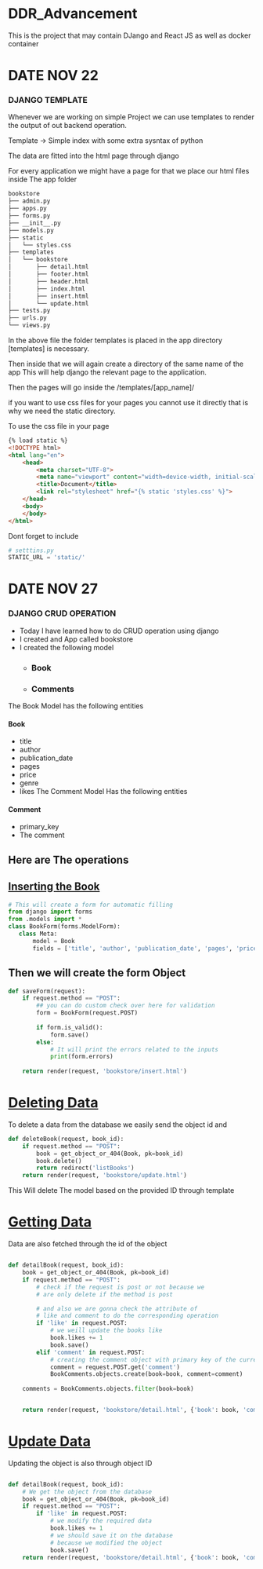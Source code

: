 # DDR_Advancement
This is the project that may contain DJango and React JS as well as docker container


# DATE NOV 22

### DJANGO TEMPLATE 
Whenever we are working on simple Project we can use templates to render the output of out backend operation.

Template -> Simple index with some extra sysntax of python 

The data are fitted into the html page through django 

For every application we might have a page for that we place our html files inside The app folder 

```bash
bookstore
├── admin.py
├── apps.py
├── forms.py
├── __init__.py
├── models.py
├── static
│   └── styles.css
├── templates
│   └── bookstore
│       ├── detail.html
│       ├── footer.html
│       ├── header.html
│       ├── index.html
│       ├── insert.html
│       └── update.html
├── tests.py
├── urls.py
└── views.py
```

In the above file the folder templates is placed in the app directory [templates] is necessary.

Then inside that we will again create a directory of the same name of the app This will help django the relevant page to the application.

Then the pages will go inside the /templates/[app_name]/

if you want to use css files for your pages you cannot use it directly that is why we need the static directory.


To use the css file in your page 

```html
{% load static %}
<!DOCTYPE html>
<html lang="en">
    <head>
        <meta charset="UTF-8">
        <meta name="viewport" content="width=device-width, initial-scale=1.0">
        <title>Document</title>
        <link rel="stylesheet" href="{% static 'styles.css' %}">
    </head>
    <body>
    </body>
</html>
```

Dont forget to include 
```python 
# setttins.py
STATIC_URL = 'static/'
```

# DATE NOV 27
### DJANGO CRUD OPERATION 

 - Today I have learned how to do CRUD operation using django 
 - I created and App called bookstore 
 - I created the following model 
    - ### Book
    - ### Comments

The Book Model has the following entities
#### Book 
 - title
 - author 
 - publication_date
 - pages
 - price
 - genre
 - likes 
The Comment Model Has the following entities
#### Comment 
 - primary_key
 - The comment 



## Here are The operations 

## [Inserting the Book](https://www.fundaofwebit.com/django/insert-data-into-database-in-django) 
 ```python 
# This will create a form for automatic filling 
from django import forms
from .models import *
class BookForm(forms.ModelForm):
    class Meta:
        model = Book
        fields = ['title', 'author', 'publication_date', 'pages', 'price', 'genre']

```

## Then we will create the form Object 

```python 
def saveForm(request):
    if request.method == "POST":
        ## you can do custom check over here for validation 
        form = BookForm(request.POST)
        
        if form.is_valid():
            form.save()
        else:
            # It will print the errors related to the inputs 
            print(form.errors)
            
    return render(request, 'bookstore/insert.html')
```

# [Deleting Data](https://www.fundaofwebit.com/django/delete-data-from-database-in-django)

To delete a data from the database we easily send the object id and 


```python 
def deleteBook(request, book_id):
    if request.method == "POST":
        book = get_object_or_404(Book, pk=book_id)
        book.delete()
        return redirect('listBooks')
    return render(request, 'bookstore/update.html')
```


This Will delete The model based on the provided ID through template 

# [Getting Data](https://www.fundaofwebit.com/django/fetch-data-from-database-in-django)

Data are also fetched through the id of the object 

```python 

def detailBook(request, book_id):
    book = get_object_or_404(Book, pk=book_id)
    if request.method == "POST":
        # check if the request is post or not because we 
        # are only delete if the method is post 

        # and also we are gonna check the attribute of 
        # like and comment to do the corresponding operation 
        if 'like' in request.POST:
            # we weill update the books like 
            book.likes += 1
            book.save()
        elif 'comment' in request.POST:
            # creating the comment object with primary key of the current book 
            comment = request.POST.get('comment')
            BookComments.objects.create(book=book, comment=comment)
            
    comments = BookComments.objects.filter(book=book)


    return render(request, 'bookstore/detail.html', {'book': book, 'comments':comments})


```

# [Update Data](https://www.fundaofwebit.com/django/update-data-into-database)

Updating the object is also through object ID 

```python

def detailBook(request, book_id):
    # We get the object from the database 
    book = get_object_or_404(Book, pk=book_id)
    if request.method == "POST":
        if 'like' in request.POST:
            # we modify the required data
            book.likes += 1
            # we should save it on the database 
            # because we modified the object 
            book.save()
    return render(request, 'bookstore/detail.html', {'book': book, 'comments':comments})

```




